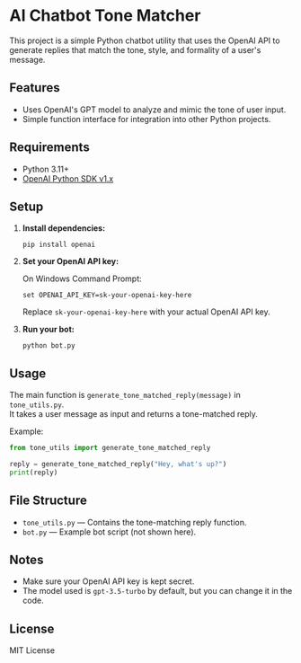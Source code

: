 # AI Chatbot Tone Matcher

This project is a simple Python chatbot utility that uses the OpenAI API to generate replies that match the tone, style, and formality of a user's message.

## Features

- Uses OpenAI's GPT model to analyze and mimic the tone of user input.
- Simple function interface for integration into other Python projects.

## Requirements

- Python 3.11+
- [OpenAI Python SDK v1.x](https://github.com/openai/openai-python)

## Setup

1. **Install dependencies:**

   ```
   pip install openai
   ```

2. **Set your OpenAI API key:**

   On Windows Command Prompt:
   ```
   set OPENAI_API_KEY=sk-your-openai-key-here
   ```

   Replace `sk-your-openai-key-here` with your actual OpenAI API key.

3. **Run your bot:**

   ```
   python bot.py
   ```

## Usage

The main function is `generate_tone_matched_reply(message)` in `tone_utils.py`.  
It takes a user message as input and returns a tone-matched reply.

Example:
```python
from tone_utils import generate_tone_matched_reply

reply = generate_tone_matched_reply("Hey, what's up?")
print(reply)
```

## File Structure

- `tone_utils.py` — Contains the tone-matching reply function.
- `bot.py` — Example bot script (not shown here).

## Notes

- Make sure your OpenAI API key is kept secret.
- The model used is `gpt-3.5-turbo` by default, but you can change it in the code.

## License

MIT License 

